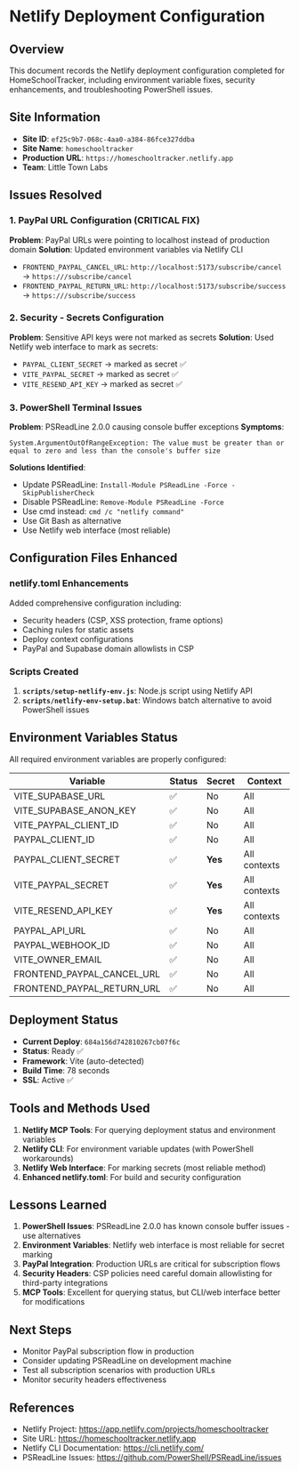 # Netlify Deployment Configuration

## Overview

This document records the Netlify deployment configuration completed for HomeSchoolTracker, including environment variable fixes, security enhancements, and troubleshooting PowerShell issues.

## Site Information

- **Site ID**: `ef25c9b7-068c-4aa0-a384-86fce327ddba`
- **Site Name**: `homeschooltracker`
- **Production URL**: `https://homeschooltracker.netlify.app`
- **Team**: Little Town Labs

## Issues Resolved

### 1. PayPal URL Configuration (CRITICAL FIX)

**Problem**: PayPal URLs were pointing to localhost instead of production domain
**Solution**: Updated environment variables via Netlify CLI

- `FRONTEND_PAYPAL_CANCEL_URL`: `http://localhost:5173/subscribe/cancel` → `https:///subscribe/cancel`
- `FRONTEND_PAYPAL_RETURN_URL`: `http://localhost:5173/subscribe/success` → `https:///subscribe/success`

### 2. Security - Secrets Configuration

**Problem**: Sensitive API keys were not marked as secrets
**Solution**: Used Netlify web interface to mark as secrets:

- `PAYPAL_CLIENT_SECRET` → marked as secret ✅
- `VITE_PAYPAL_SECRET` → marked as secret ✅
- `VITE_RESEND_API_KEY` → marked as secret ✅

### 3. PowerShell Terminal Issues

**Problem**: PSReadLine 2.0.0 causing console buffer exceptions
**Symptoms**:

```
System.ArgumentOutOfRangeException: The value must be greater than or equal to zero and less than the console's buffer size
```

**Solutions Identified**:

- Update PSReadLine: `Install-Module PSReadLine -Force -SkipPublisherCheck`
- Disable PSReadLine: `Remove-Module PSReadLine -Force`
- Use cmd instead: `cmd /c "netlify command"`
- Use Git Bash as alternative
- Use Netlify web interface (most reliable)

## Configuration Files Enhanced

### netlify.toml Enhancements

Added comprehensive configuration including:

- Security headers (CSP, XSS protection, frame options)
- Caching rules for static assets
- Deploy context configurations
- PayPal and Supabase domain allowlists in CSP

### Scripts Created

1. **`scripts/setup-netlify-env.js`**: Node.js script using Netlify API
2. **`scripts/netlify-env-setup.bat`**: Windows batch alternative to avoid PowerShell issues

## Environment Variables Status

All required environment variables are properly configured:

| Variable                   | Status | Secret  | Context      |
| -------------------------- | ------ | ------- | ------------ |
| VITE_SUPABASE_URL          | ✅     | No      | All          |
| VITE_SUPABASE_ANON_KEY     | ✅     | No      | All          |
| VITE_PAYPAL_CLIENT_ID      | ✅     | No      | All          |
| PAYPAL_CLIENT_ID           | ✅     | No      | All          |
| PAYPAL_CLIENT_SECRET       | ✅     | **Yes** | All contexts |
| VITE_PAYPAL_SECRET         | ✅     | **Yes** | All contexts |
| VITE_RESEND_API_KEY        | ✅     | **Yes** | All contexts |
| PAYPAL_API_URL             | ✅     | No      | All          |
| PAYPAL_WEBHOOK_ID          | ✅     | No      | All          |
| VITE_OWNER_EMAIL           | ✅     | No      | All          |
| FRONTEND_PAYPAL_CANCEL_URL | ✅     | No      | All          |
| FRONTEND_PAYPAL_RETURN_URL | ✅     | No      | All          |

## Deployment Status

- **Current Deploy**: `684a156d742810267cb07f6c`
- **Status**: Ready ✅
- **Framework**: Vite (auto-detected)
- **Build Time**: 78 seconds
- **SSL**: Active ✅

## Tools and Methods Used

1. **Netlify MCP Tools**: For querying deployment status and environment variables
2. **Netlify CLI**: For environment variable updates (with PowerShell workarounds)
3. **Netlify Web Interface**: For marking secrets (most reliable method)
4. **Enhanced netlify.toml**: For build and security configuration

## Lessons Learned

1. **PowerShell Issues**: PSReadLine 2.0.0 has known console buffer issues - use alternatives
2. **Environment Variables**: Netlify web interface is most reliable for secret marking
3. **PayPal Integration**: Production URLs are critical for subscription flows
4. **Security Headers**: CSP policies need careful domain allowlisting for third-party integrations
5. **MCP Tools**: Excellent for querying status, but CLI/web interface better for modifications

## Next Steps

- Monitor PayPal subscription flow in production
- Consider updating PSReadLine on development machine
- Test all subscription scenarios with production URLs
- Monitor security headers effectiveness

## References

- Netlify Project: https://app.netlify.com/projects/homeschooltracker
- Site URL: https://homeschooltracker.netlify.app
- Netlify CLI Documentation: https://cli.netlify.com/
- PSReadLine Issues: https://github.com/PowerShell/PSReadLine/issues

